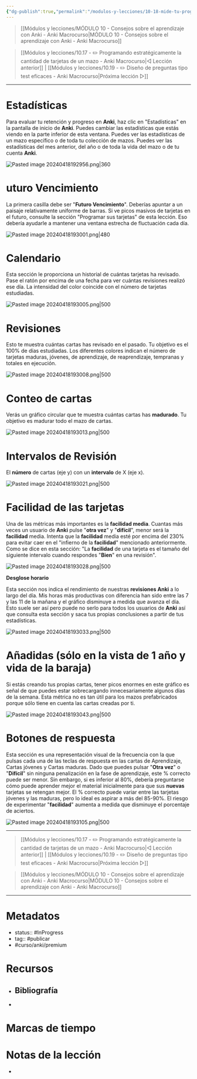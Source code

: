 ```yaml
---
{"dg-publish":true,"permalink":"/modulos-y-lecciones/10-18-mide-tu-progreso-anki-macrocurso/","noteIcon":"","updated":"2024-05-21T22:13:55.462+02:00"}
---
```



> [[Módulos y lecciones/MÓDULO 10 - Consejos sobre el aprendizaje con Anki - Anki Macrocurso\|MÓDULO 10 - Consejos sobre el aprendizaje con Anki - Anki Macrocurso]]

> [[Módulos y lecciones/10.17 - ✏️ Programando estratégicamente la cantidad de tarjetas de un mazo - Anki Macrocurso\|◁ Lección anterior]] | [[Módulos y lecciones/10.19 - ✏️ Diseño de preguntas tipo test eficaces - Anki Macrocurso\|Próxima lección ▷]]

---

# Estadísticas
Para evaluar tu retención y progreso en **Anki**, haz clic en "Estadísticas" en la pantalla de inicio de **Anki**. Puedes cambiar las estadísticas que estás viendo en la parte inferior de esta ventana. Puedes ver las estadísticas de un mazo específico o de toda tu colección de mazos. Puedes ver las estadísticas del mes anterior, del año o de toda la vida del mazo o de tu cuenta **Anki**.

![Pasted image 20240418192956.png|360](/img/user/ANEXOS/Pasted%20image%2020240418192956.png)

# uturo Vencimiento

La primera casilla debe ser "**Futuro Vencimiento**". Deberías apuntar a un paisaje relativamente uniforme de barras. Si ve picos masivos de tarjetas en el futuro, consulte la sección "Programar sus tarjetas" de esta lección. Eso debería ayudarle a mantener una ventana estrecha de fluctuación cada día.

![Pasted image 20240418193001.png|480](/img/user/ANEXOS/Pasted%20image%2020240418193001.png)

# Calendario

Esta sección le proporciona un historial de cuántas tarjetas ha revisado. Pase el ratón por encima de una fecha para ver cuántas revisiones realizó ese día. La intensidad del color coincide con el número de tarjetas estudiadas.

![Pasted image 20240418193005.png|500](/img/user/ANEXOS/Pasted%20image%2020240418193005.png)

# Revisiones

Esto te muestra cuántas cartas has revisado en el pasado. Tu objetivo es el 100% de días estudiadas. Los diferentes colores indican el número de tarjetas maduras, jóvenes, de aprendizaje, de reaprendizaje, tempranas y totales en ejecución.

![Pasted image 20240418193008.png|500](/img/user/ANEXOS/Pasted%20image%2020240418193008.png)

# Conteo de cartas

Verás un gráfico circular que te muestra cuántas cartas has **madurado**. Tu objetivo es madurar todo el mazo de cartas.

![Pasted image 20240418193013.png|500](/img/user/ANEXOS/Pasted%20image%2020240418193013.png)

# Intervalos de Revisión

El **número** de cartas (eje y) con un **intervalo** de X (eje x).

![Pasted image 20240418193021.png|500](/img/user/ANEXOS/Pasted%20image%2020240418193021.png)

# Facilidad de las tarjetas

Una de las métricas más importantes es la **facilidad media**. Cuantas más veces un usuario de **Anki** pulse "**otra vez**" y "**difícil**", menor será la **facilidad** media. Intenta que la **facilidad** media esté por encima del 230% para evitar caer en el "infierno de la **facilidad**" mencionado anteriormente. Como se dice en esta sección: "La **facilidad** de una tarjeta es el tamaño del siguiente intervalo cuando respondes "**Bien**" en una revisión".

![Pasted image 20240418193028.png|500](/img/user/ANEXOS/Pasted%20image%2020240418193028.png)

**Desglose horario**

Esta sección nos indica el rendimiento de nuestras **revisiones Anki** a lo largo del día. Mis horas más productivas con diferencia han sido entre las 7 y las 11 de la mañana y el gráfico disminuye a medida que avanza el día. Esto suele ser así pero puede no serlo para todos los usuarios de **Anki** así que consulta esta sección y saca tus propias conclusiones a partir de tus estadísticas.

![Pasted image 20240418193033.png|500](/img/user/ANEXOS/Pasted%20image%2020240418193033.png)

# Añadidas (sólo en la vista de 1 año y vida de la baraja)

Si estás creando tus propias cartas, tener picos enormes en este gráfico es señal de que puedes estar sobrecargando innecesariamente algunos días de la semana. Esta métrica no es tan útil para los mazos prefabricados porque sólo tiene en cuenta las cartas creadas por ti.

![Pasted image 20240418193043.png|500](/img/user/ANEXOS/Pasted%20image%2020240418193043.png)

# Botones de respuesta

Esta sección es una representación visual de la frecuencia con la que pulsas cada una de las teclas de respuesta en las cartas de Aprendizaje, Cartas jóvenes y Cartas maduras. Dado que puedes pulsar "**Otra vez**" o "**Difícil**" sin ninguna penalización en la fase de aprendizaje, este % correcto puede ser menor. Sin embargo, si es inferior al 80%, debería preguntarse cómo puede aprender mejor el material inicialmente para que sus **nuevas** tarjetas se retengan mejor. El % correcto puede variar entre las tarjetas jóvenes y las maduras, pero lo ideal es aspirar a más del 85-90%. El riesgo de experimentar "**facilidad**" aumenta a medida que disminuye el porcentaje de aciertos.

![Pasted image 20240418193105.png|500](/img/user/ANEXOS/Pasted%20image%2020240418193105.png)

---

> [[Módulos y lecciones/10.17 - ✏️ Programando estratégicamente la cantidad de tarjetas de un mazo - Anki Macrocurso\|◁ Lección anterior]] | [[Módulos y lecciones/10.19 - ✏️ Diseño de preguntas tipo test eficaces - Anki Macrocurso\|Próxima lección ▷]]

> [[Módulos y lecciones/MÓDULO 10 - Consejos sobre el aprendizaje con Anki - Anki Macrocurso\|MÓDULO 10 - Consejos sobre el aprendizaje con Anki - Anki Macrocurso]]

---

# Metadatos
- status:: #InProgress  
- tag:: #publicar 
- #curso/anki/premium

# Recursos
- Bibliografía
	- 
- 

# Marcas de tiempo


# Notas de la lección
- 